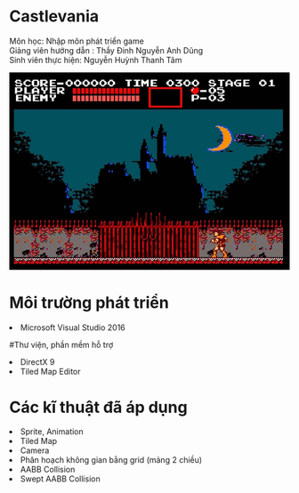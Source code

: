 # Castlevania
Môn học: Nhập môn phát triển game  
Giảng viên hướng dẫn : Thầy Đinh Nguyễn Anh Dũng <br/>
Sinh viên thực hiện: Nguyễn Huỳnh Thanh Tâm

![Test Image 4](https://github.com/nghthanhtam/Castlevania/blob/master/04-Collision/textures/map/bakground.jpg)

# Môi trường phát triển
<li>Microsoft Visual Studio 2016</li>

#Thư viện, phần mềm hỗ trợ
<li>DirectX 9</li>
<li>Tiled Map Editor</li>

# Các kĩ thuật đã áp dụng
<li>Sprite, Animation</li>
<li>Tiled Map</li>
<li>Camera</li>
<li>Phân hoạch không gian bằng grid (mảng 2 chiều)</li>
<li>AABB Collision</li>
<li>Swept AABB Collision</li>

